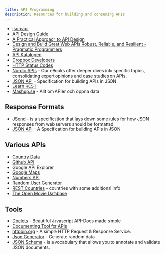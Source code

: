 ```yaml
---
title: API Programming
description: Resources for building and consuming APIs
---
```


- [json:api](https://jsonapi.org/)
- [API Design Guide](https://github.com/interagent/http-api-design)
- [A Practical Approach to API Design](https://leanpub.com/restful-api-design)
- [Design and Build Great Web APIs Robust, Reliable, and Resilient - Pragmatic Programmers](https://www.pragprog.com/titles/maapis/design-and-build-great-web-apis/)
- [API Katalogen](http://apikatalogen.se/)
- [Dropbox Developers](https://www.dropbox.com/developers)
- [HTTP Status Codes](https://en.wikipedia.org/wiki/List_of_HTTP_status_codes)
- [Nordic APIs](https://nordicapis.com/api-ebooks/) - Our eBooks offer deeper dives into specific topics, consolidating expert opinions and case studies on APIs.
- [JSON API](http://jsonapi.org/) - Specification for building APIs in JSON
- [Learn REST](http://www.restapitutorial.com/)
- [Mashup.se](http://www.mashup.se/) - Allt om APIer och öppna data

## Response Formats

- [JSend](https://labs.omniti.com/labs/jsend) - is a specification that lays down some rules for how JSON responses from web servers should be formatted.
- [JSON API](http://jsonapi.org/) - A Specification for building APIs in JSON

## Various APIs

- [Country Data](http://country.io/)
- [Github API](https://developer.github.com/v3/)
- [Google API Explorer](https://developers.google.com/apis-explorer/#p/)
- [Google Maps](https://developers.google.com/maps/)
- [Numbers API](http://numbersapi.com/#42)
- [Random User Generator](https://randomuser.me/)
- [REST Countries](https://restcountries.eu) - countries with some additional info
- [The Open Movie Database](http://omdbapi.com/)

## Tools

- [Doclets](https://doclets.io/) - Beautiful Javascript API-Docs made simple
- [Documenting Tool for APIs](http://apidocjs.com/)
- [httpbin.org](https://httpbin.org/) - A simple HTTP Request & Response Service.
- [Json Generator](http://www.json-generator.com/) - Generate random data
- [JSON Schema](http://json-schema.org/) - is a vocabulary that allows you to annotate and validate JSON documents.

